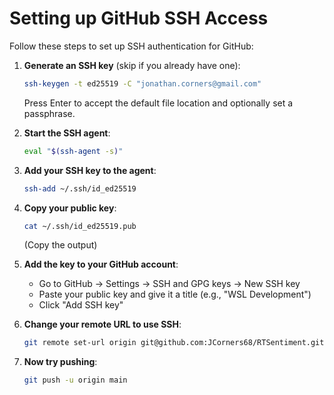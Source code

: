 # Setting up GitHub SSH Access

Follow these steps to set up SSH authentication for GitHub:

1. **Generate an SSH key** (skip if you already have one):
   ```bash
   ssh-keygen -t ed25519 -C "jonathan.corners@gmail.com"
   ```
   Press Enter to accept the default file location and optionally set a passphrase.

2. **Start the SSH agent**:
   ```bash
   eval "$(ssh-agent -s)"
   ```

3. **Add your SSH key to the agent**:
   ```bash
   ssh-add ~/.ssh/id_ed25519
   ```

4. **Copy your public key**:
   ```bash
   cat ~/.ssh/id_ed25519.pub
   ```
   (Copy the output)

5. **Add the key to your GitHub account**:
   - Go to GitHub → Settings → SSH and GPG keys → New SSH key
   - Paste your public key and give it a title (e.g., "WSL Development")
   - Click "Add SSH key"

6. **Change your remote URL to use SSH**:
   ```bash
   git remote set-url origin git@github.com:JCorners68/RTSentiment.git
   ```

7. **Now try pushing**:
   ```bash
   git push -u origin main
   ```